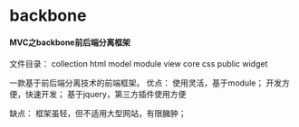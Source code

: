 # backbone
#### MVC之backbone前后端分离框架

文件目录：
collection
html
model
module
view
core
css
public
widget

一款基于前后端分离技术的前端框架。
优点：
使用灵活，基于module；
开发方便，快速开发；
基于jquery，第三方插件使用方便

缺点：
框架虽轻，但不适用大型网站，有限臃肿；
